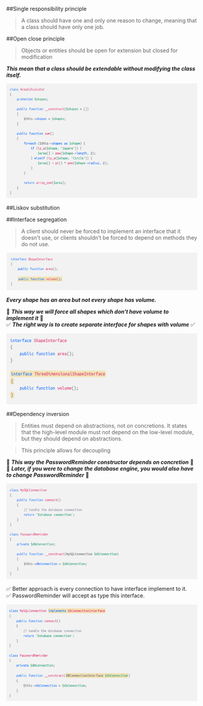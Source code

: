 ##Single responsibility principle

> A class should have one and only one reason to change, meaning that a class should have only one job.

##Open close principle

> Objects or entities should be open for extension but closed for modification
 
***This mean that a class should be extendable without modifying the class itself.***

![img.png](content-images/open-close-one.png)

##Liskov substitution

##Interface segregation

> A client should never be forced to implement an interface that it doesn't use, or clients shouldn’t be forced to depend on methods they do not use.

![img.png](content-images/interface-segregation.png)

***Every shape has an area but not every shape has volume.*** </br>

🛑 ***This way we will force all shapes which don't have volume to implement it*** 🛑 </br>
✅ ***The right way is to create separate interface for shapes with volume*** ✅

![img.png](content-images/interface-segregation-two.png)

##Dependency inversion

> Entities must depend on abstractions, not on concretions. It states that the high-level module must not depend on the low-level module, but they should depend on abstractions.

> This principle allows for decoupling

🛑 ***This way the PasswordReminder constructor depends on concretion*** 🛑</br>
🛑 ***Later, if you were to change the database engine, you would also have to change PasswordReminder*** 🛑


![img.png](content-images/dependency-inversion.png)

✅ Better approach is every connection to have interface implement to it. </br>
✅ PasswordReminder will accept as type this interface.

![img.png](content-images/interface-segregation-three.png)
